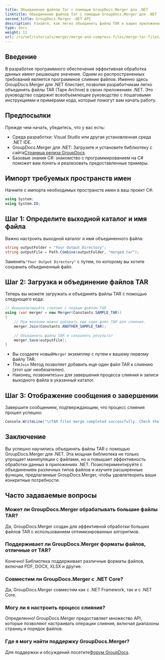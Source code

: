 ```yaml
---
title: Объединение файлов Tar с помощью GroupDocs.Merger для .NET
linktitle: Объединение файлов Tar с помощью GroupDocs.Merger для .NET
second_title: GroupDocs.Merger .NET API
description: Узнайте, как легко объединить файлы TAR в ваших приложениях .NET с помощью GroupDocs.Merger. Это руководство предоставляет комплексный пошаговый подход, дополненный примером кода.
type: docs
weight: 11
url: /ru/net/tutorials/merger/merge-and-compress-files/merge-tar-files/
---
```

## Введение

В разработке программного обеспечения эффективная обработка данных имеет решающее значение. Одним из распространенных требований является программное слияние файлов. Именно здесь GroupDocs.Merger для .NET блистает, позволяя разработчикам легко объединять файлы TAR (Tape Archive) в своих приложениях .NET. Это руководство содержит всеобъемлющее руководство с пошаговыми инструкциями и примерами кода, которые помогут вам начать работу.

## Предпосылки

Прежде чем начать, убедитесь, что у вас есть:

- Среда разработки: Visual Studio или другая установленная среда .NET IDE.
-  GroupDocs.Merger для .NET: Загрузите и установите библиотеку с сайта[Страница релиза GroupDocs](https://releases.groupdocs.com/merger/net/).
- Базовые знания C#: знакомство с программированием на C# поможет вам понять и реализовать предоставленные примеры.

## Импорт требуемых пространств имен

Начните с импорта необходимых пространств имен в ваш проект C#:

```csharp
using System;
using System.IO;
```

## Шаг 1: Определите выходной каталог и имя файла

Важно настроить выходной каталог и имя объединенного файла:

```csharp
string outputFolder = "Your Output Directory";
string outputFile = Path.Combine(outputFolder, "merged.tar");
```

 Заменять`"Your Output Directory"` с путем, по которому вы хотите сохранить объединенный файл.

## Шаг 2: Загрузка и объединение файлов TAR

Теперь вы можете загружать и объединять файлы TAR с помощью следующего кода:

```csharp
// Инициализируйте слияние с первым файлом TAR
using (var merger = new Merger(Constants.SAMPLE_TAR))
{
    // При желании можно добавить еще один файл TAR для слияния.
    merger.Join(Constants.ANOTHER_SAMPLE_TAR);
    
    // Объединить файлы TAR и сохранить результат
    merger.Save(outputFile);
}
```

-  Вы создаете новый`Merger` экземпляр с путем к вашему первому файлу TAR.
-  The`Join` Метод позволяет добавить еще один файл TAR к слиянию (этот шаг необязателен).
-  Наконец, позвоните`Save` для завершения процесса слияния и записи выходного файла в указанный каталог.

## Шаг 3: Отображение сообщения о завершении

Завершите сообщением, подтверждающим, что процесс слияния прошел успешно:

```csharp
Console.WriteLine("\nTAR files merge completed successfully. Check the output in {0}", outputFolder);
```

## Заключение

Вы успешно научились объединять файлы TAR с помощью GroupDocs.Merger для .NET. Эта мощная библиотека не только упрощает манипуляции с файлами, но и повышает эффективность обработки данных в приложениях .NET. Поэкспериментируйте с объединением различных типов файлов и изучите расширенные функции, предлагаемые GroupDocs.Merger, чтобы удовлетворить ваши конкретные потребности.

## Часто задаваемые вопросы

### Может ли GroupDocs.Merger обрабатывать большие файлы TAR?
Да, GroupDocs.Merger создан для эффективной обработки больших файлов TAR с использованием оптимизированных алгоритмов.

### Поддерживает ли GroupDocs.Merger форматы файлов, отличные от TAR?
Конечно! Библиотека поддерживает различные форматы файлов, включая PDF, DOCX, XLSX и другие.

### Совместим ли GroupDocs.Merger с .NET Core?
Да, GroupDocs.Merger совместим как с .NET Framework, так и с .NET Core.

### Могу ли я настроить процесс слияния?
Определенно! GroupDocs.Merger предоставляет множество API, которые позволяют настраивать операции слияния, включая диапазоны страниц и порядок файлов.

### Где я могу найти поддержку GroupDocs.Merger?
 Для поддержки и обсуждений посетите[Форум GroupDocs](https://forum.groupdocs.com/c/merger/32).
